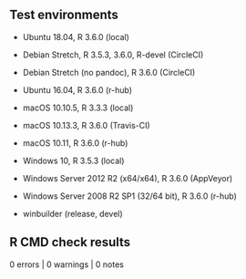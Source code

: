 ## Test environments

* Ubuntu 18.04, R 3.6.0 (local)
* Debian Stretch, R 3.5.3, 3.6.0, R-devel (CircleCI)
* Debian Stretch (no pandoc), R 3.6.0 (CircleCI)
* Ubuntu 16.04, R 3.6.0 (r-hub)

* macOS 10.10.5, R 3.3.3 (local)
* macOS 10.13.3, R 3.6.0 (Travis-CI)
* macOS 10.11, R 3.6.0 (r-hub)

* Windows 10, R 3.5.3 (local)
* Windows Server 2012 R2 (x64/x64), R 3.6.0 (AppVeyor)
* Windows Server 2008 R2 SP1 (32/64 bit), R 3.6.0 (r-hub)
* winbuilder (release, devel)

## R CMD check results

0 errors | 0 warnings | 0 notes
